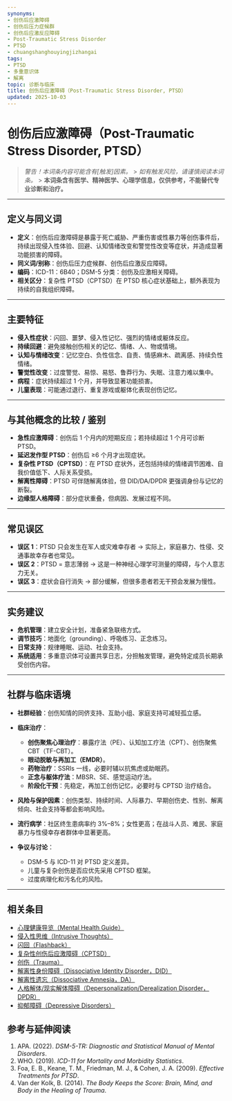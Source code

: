 ```yaml
---
synonyms:
- 创伤后应激障碍
- 创伤后压力症候群
- 创伤后应激反应障碍
- Post-Traumatic Stress Disorder
- PTSD
- chuangshanghouyingjizhangai
tags:
- PTSD
- 多重意识体
- 解离
topic: 诊断与临床
title: 创伤后应激障碍（Post-Traumatic Stress Disorder, PTSD）
updated: 2025-10-03
---
```


# 创伤后应激障碍（Post-Traumatic Stress Disorder, PTSD）

> **警告！本词条内容可能含有*[触发]*因素。** > _如有触发风险，请谨慎阅读本词条。_ > **本词条含有医学、精神医学、心理学信息，仅供参考，不能替代专业诊断和治疗。**

---

## 定义与同义词

- **定义**：创伤后应激障碍是暴露于死亡威胁、严重伤害或性暴力等创伤事件后，持续出现侵入性体验、回避、认知情绪改变和警觉性改变等症状，并造成显著功能损害的障碍。
- **同义词/别称**：创伤后压力症候群、创伤后应激反应障碍。
- **编码**：ICD-11：6B40；DSM-5 分类：创伤及应激相关障碍。
- **相关区分**：复杂性 PTSD（CPTSD）在 PTSD 核心症状基础上，额外表现为持续的自我组织障碍。

---

## 主要特征

- **侵入性症状**：闪回、噩梦、侵入性记忆、强烈的情绪或躯体反应。
- **持续回避**：避免接触创伤相关的记忆、情绪、人、物或情境。
- **认知与情绪改变**：记忆空白、负性信念、自责、情感麻木、疏离感、持续负性情绪。
- **警觉性改变**：过度警觉、易惊、易怒、鲁莽行为、失眠、注意力难以集中。
- **病程**：症状持续超过 1 个月，并导致显著功能损害。
- **儿童表现**：可能通过退行、重复游戏或躯体化表现创伤记忆。

---

## 与其他概念的比较 / 鉴别

- **急性应激障碍**：创伤后 1 个月内的短期反应；若持续超过 1 个月可诊断 PTSD。
- **延迟发作型 PTSD**：创伤后 ≥6 个月才出现症状。
- **复杂性 PTSD（CPTSD）**：在 PTSD 症状外，还包括持续的情绪调节困难、自我价值低下、人际关系受损。
- **解离性障碍**：PTSD 可伴随解离体验，但 DID/DA/DPDR 更强调身份与记忆的断裂。
- **边缘型人格障碍**：部分症状重叠，但病因、发展过程不同。

---

## 常见误区

- **误区 1**：PTSD 只会发生在军人或灾难幸存者 → 实际上，家庭暴力、性侵、交通事故幸存者也常见。
- **误区 2**：PTSD = 意志薄弱 → 这是一种神经心理学可测量的障碍，与个人意志力无关。
- **误区 3**：症状会自行消失 → 部分缓解，但很多患者若无干预会发展为慢性。

---

## 实务建议

- **危机管理**：建立安全计划，准备紧急联络方式。
- **调节技巧**：地面化（grounding）、呼吸练习、正念练习。
- **日常支持**：规律睡眠、运动、社会支持。
- **系统适用**：多重意识体可设置共享日志，分担触发管理，避免特定成员长期承受创伤内容。

---

## 社群与临床语境

- **社群经验**：创伤知情的同侪支持、互助小组、家庭支持可减轻孤立感。
- **临床治疗**：

  - **创伤聚焦心理治疗**：暴露疗法（PE）、认知加工疗法（CPT）、创伤聚焦 CBT（TF-CBT）。
  - **眼动脱敏与再加工（EMDR）**。
  - **药物治疗**：SSRIs 一线，必要时辅以抗焦虑或助眠药。
  - **正念与躯体疗法**：MBSR、SE、感觉运动疗法。
  - **阶段化干预**：先稳定，再加工创伤记忆，必要时与 CPTSD 治疗结合。

- **风险与保护因素**：创伤类型、持续时间、人际暴力、早期创伤史、性别、解离倾向、社会支持等都会影响风险。
- **流行病学**：社区终生患病率约 3%–8%；女性更高；在战斗人员、难民、家庭暴力与性侵幸存者群体中显著更高。
- **争议与讨论**：

  - DSM-5 与 ICD-11 对 PTSD 定义差异。
  - 儿童与复杂创伤是否应优先采用 CPTSD 框架。
  - 过度病理化和污名化的风险。

---

## 相关条目

- [心理健康导览（Mental Health Guide）](/entries/Mental-Health-Guide.md)
- [侵入性思维（Intrusive Thoughts）](/entries/Intrusive-Thoughts.md)
- [闪回（Flashback）](/entries/Flashback.md)
- [复杂性创伤后应激障碍（CPTSD）](/entries/CPTSD.md)
- [创伤（Trauma）](/entries/Trauma.md)
- [解离性身份障碍（Dissociative Identity Disorder，DID）](/entries/DID.md)
- [解离性遗忘（Dissociative Amnesia，DA）](/entries/Dissociative-Amnesia-DA.md)
- [人格解体/现实解体障碍（Depersonalization/Derealization Disorder，DPDR）](/entries/Depersonalization-Derealization-Disorder-DPDR.md)
- [抑郁障碍（Depressive Disorders）](/entries/Depressive-Disorders.md)

## 参考与延伸阅读

1. APA. (2022). _DSM-5-TR: Diagnostic and Statistical Manual of Mental Disorders_.
2. WHO. (2019). _ICD-11 for Mortality and Morbidity Statistics_.
3. Foa, E. B., Keane, T. M., Friedman, M. J., & Cohen, J. A. (2009). _Effective Treatments for PTSD_.
4. Van der Kolk, B. (2014). _The Body Keeps the Score: Brain, Mind, and Body in the Healing of Trauma_.
